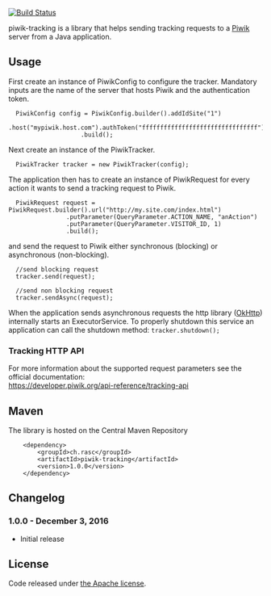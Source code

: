 [![Build Status](https://api.travis-ci.org/ralscha/piwik-tracking.png)](https://travis-ci.org/ralscha/piwik-tracking)

piwik-tracking is a library that helps sending tracking requests to a [Piwik](https://piwik.org/) server 
from a Java application.   


## Usage

First create an instance of PiwikConfig to configure the tracker. Mandatory inputs 
are the name of the server that hosts Piwik and the authentication token. 

```
  PiwikConfig config = PiwikConfig.builder().addIdSite("1")
	    			.host("mypiwik.host.com").authToken("ffffffffffffffffffffffffffffffff")
		     		.build();
```

Next create an instance of the PiwikTracker.
```
  PiwikTracker tracker = new PiwikTracker(config);
```

The application then has to create an instance of PiwikRequest for every action it wants
to send a tracking request to Piwik.
```
  PiwikRequest request = PiwikRequest.builder().url("http://my.site.com/index.html")
		 		.putParameter(QueryParameter.ACTION_NAME, "anAction")
				.putParameter(QueryParameter.VISITOR_ID, 1)
				.build();
```

and send the request to Piwik either synchronous (blocking) or asynchronous (non-blocking). 
```
  //send blocking request
  tracker.send(request);

  //send non blocking request
  tracker.sendAsync(request);
```

When the application sends asynchronous requests the http library ([OkHttp](http://square.github.io/okhttp/)) 
internally starts an ExecutorService. To properly shutdown this service an application can call the 
shutdown method: ```tracker.shutdown();```


### Tracking HTTP API
For more information about the supported request parameters see the official documentation:    
https://developer.piwik.org/api-reference/tracking-api



## Maven

The library is hosted on the Central Maven Repository

```
	<dependency>
		<groupId>ch.rasc</groupId>
		<artifactId>piwik-tracking</artifactId>
		<version>1.0.0</version>
	</dependency>
```

## Changelog

### 1.0.0 - December 3, 2016
  * Initial release


## License
Code released under [the Apache license](http://www.apache.org/licenses/).
